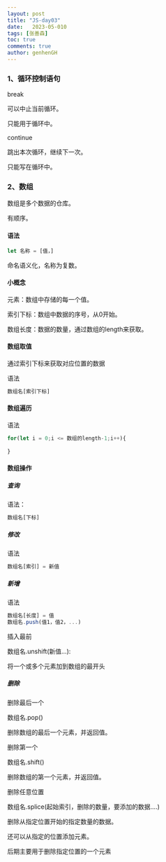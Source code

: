 ```yaml
---
layout: post
title: "JS-day03"
date:   2023-05-010
tags: [张善森]
toc: true
comments: true
author: genhenGH
---
```


### 1、循环控制语句

break

可以中止当前循环。

只能用于循环中。

continue

跳出本次循环，继续下一次。

只能写在循环中。

### 2、数组

数组是多个数据的仓库。

有顺序。

#### 语法

```js
let 名称 = [值，]
```

命名语义化，名称为复数。

#### 小概念

元素：数组中存储的每一个值。

索引下标：数组中数据的序号，从0开始。

数组长度：数据的数量，通过数组的length来获取。

#### 数组取值

通过索引下标来获取对应位置的数据

语法

```js
数组名[索引下标]
```

#### 数组遍历

语法

```js
for(let i = 0;i <= 数组的length-1;i++){
    
}
```

#### 数组操作

##### 查询

语法：

```js
数组名[下标]
```

##### 修改

语法

```js
数组名[索引] = 新值
```

##### 新增

语法

```js
数组名[长度] = 值
数组名.push(值1，值2，...)
```

插入最前

数组名.unshift(新值...):

将一个或多个元素加到数组的最开头

##### 删除

删除最后一个

数组名.pop()

删除数组的最后一个元素，并返回值。

删除第一个

数组名.shift()

删除数组的第一个元素，并返回值。

删除任意位置

数组名.splice(起始索引，删除的数量，要添加的数据....)

删除从指定位置开始的指定数量的数据。

还可以从指定的位置添加元素。

后期主要用于删除指定位置的一个元素

